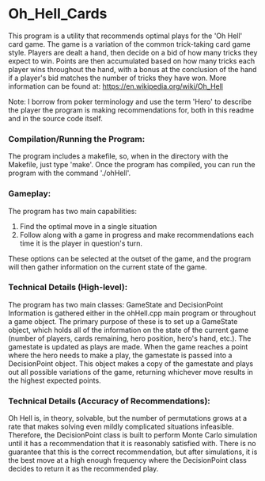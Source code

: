 # Oh_Hell_Cards
This program is a utility that recommends optimal plays for the 'Oh Hell' card game.
The game is a variation of the common trick-taking card game style. Players are dealt a hand,
then decide on a bid of how many tricks they expect to win. Points are then accumulated based on
how many tricks each player wins throughout the hand, with a bonus at the conclusion of the hand
if a player's bid matches the number of tricks they have won. 
More information can be found at: https://en.wikipedia.org/wiki/Oh_Hell

Note: I borrow from poker terminology and use the term 'Hero' to describe the player the program
is making recommendations for, both in this readme and in the source code itself.

### Compilation/Running the Program:
The program includes a makefile, so, when in the directory with the Makefile,
just type 'make'.
Once the program has compiled, you can run the program with the command './ohHell'.

### Gameplay:
The program has two main capabilities:
1. Find the optimal move in a single situation
2. Follow along with a game in progress and make recommendations each time it is the player in question's turn.

These options can be selected at the outset of the game, and the program will then gather information on
the current state of the game.  

### Technical Details (High-level):
The program has two main classes: GameState and DecisionPoint
Information is gathered either in the ohHell.cpp main program or throughout
a game object. The primary purpose of these is to set up a GameState object, 
which holds all of the information on the state of the current game (number of players,
cards remaining, hero position, hero's hand, etc.). The gamestate is updated as plays are made.
When the game reaches a point where the hero needs to make a play, the gamestate is passed into a
DecisionPoint object. This object makes a copy of the gamestate and plays out all possible variations
of the game, returning whichever move results in the highest expected points.

### Technical Details (Accuracy of Recommendations):
Oh Hell is, in theory, solvable, but the number of permutations grows at a rate that makes solving
even mildly complicated situations infeasible. Therefore, the DecisionPoint class is built to perform
Monte Carlo simulation until it has a recommendation that it is reasonably satisfied with. There is no 
guarantee that this is the correct recommendation, but after simulations, it is the best move at a high 
enough frequency where the DecisionPoint class decides to return it as the recommended play.